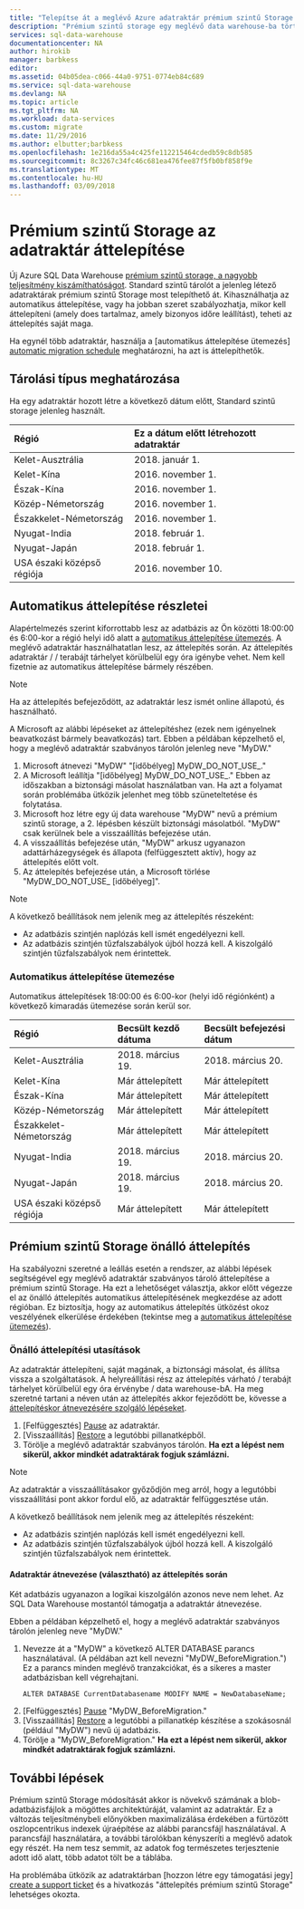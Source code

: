 ```yaml
---
title: "Telepítse át a meglévő Azure adatraktár prémium szintű Storage |} Microsoft Docs"
description: "Prémium szintű storage egy meglévő data warehouse-ba történő áttelepítéséhez"
services: sql-data-warehouse
documentationcenter: NA
author: hirokib
manager: barbkess
editor: 
ms.assetid: 04b05dea-c066-44a0-9751-0774eb84c689
ms.service: sql-data-warehouse
ms.devlang: NA
ms.topic: article
ms.tgt_pltfrm: NA
ms.workload: data-services
ms.custom: migrate
ms.date: 11/29/2016
ms.author: elbutter;barbkess
ms.openlocfilehash: 1e216da55a4c425fe112215464cdedb59c8db585
ms.sourcegitcommit: 8c3267c34fc46c681ea476fee87f5fb0bf858f9e
ms.translationtype: MT
ms.contentlocale: hu-HU
ms.lasthandoff: 03/09/2018
---
```

# <a name="migrate-your-data-warehouse-to-premium-storage"></a>Prémium szintű Storage az adatraktár áttelepítése
Új Azure SQL Data Warehouse [prémium szintű storage, a nagyobb teljesítmény kiszámíthatóságot][premium storage for greater performance predictability]. Standard szintű tárolót a jelenleg létező adatraktárak prémium szintű Storage most telepíthető át. Kihasználhatja az automatikus áttelepítése, vagy ha jobban szeret szabályozhatja, mikor kell áttelepíteni (amely does tartalmaz, amely bizonyos időre leállítást), teheti az áttelepítés saját maga.

Ha egynél több adatraktár, használja a [automatikus áttelepítése ütemezés] [ automatic migration schedule] meghatározni, ha azt is áttelepíthetők.

## <a name="determine-storage-type"></a>Tárolási típus meghatározása
Ha egy adatraktár hozott létre a következő dátum előtt, Standard szintű storage jelenleg használt.

| **Régió** | **Ez a dátum előtt létrehozott adatraktár** |
|:--- |:--- |
| Kelet-Ausztrália |2018. január 1. |
| Kelet-Kína |2016. november 1. |
| Észak-Kína |2016. november 1. |
| Közép-Németország |2016. november 1. |
| Északkelet-Németország |2016. november 1. |
| Nyugat-India |2018. február 1. |
| Nyugat-Japán |2018. február 1. |
| USA északi középső régiója |2016. november 10. |

## <a name="automatic-migration-details"></a>Automatikus áttelepítése részletei
Alapértelmezés szerint kiforrottabb lesz az adatbázis az Ön közötti 18:00:00 és 6:00-kor a régió helyi idő alatt a [automatikus áttelepítése ütemezés][automatic migration schedule]. A meglévő adatraktár használhatatlan lesz, az áttelepítés során. Az áttelepítés adatraktár / / terabájt tárhelyet körülbelül egy óra igénybe vehet. Nem kell fizetnie az automatikus áttelepítése bármely részében.

> [!NOTE]
> Ha az áttelepítés befejeződött, az adatraktár lesz ismét online állapotú, és használható.
>
>

A Microsoft az alábbi lépéseket az áttelepítéshez (ezek nem igényelnek beavatkozást bármely beavatkozás) tart. Ebben a példában képzelhető el, hogy a meglévő adatraktár szabványos tárolón jelenleg neve "MyDW."

1. Microsoft átnevezi "MyDW" "[időbélyeg] MyDW_DO_NOT_USE_."
2. A Microsoft leállítja "[időbélyeg] MyDW_DO_NOT_USE_." Ebben az időszakban a biztonsági másolat használatban van. Ha azt a folyamat során problémába ütközik jelenhet meg több szüneteltetése és folytatása.
3. Microsoft hoz létre egy új data warehouse "MyDW" nevű a prémium szintű storage, a 2. lépésben készült biztonsági másolatból. "MyDW" csak kerülnek bele a visszaállítás befejezése után.
4. A visszaállítás befejezése után, "MyDW" arkusz ugyanazon adattárházegységek és állapota (felfüggesztett aktív), hogy az áttelepítés előtt volt.
5. Az áttelepítés befejezése után, a Microsoft törlése "MyDW_DO_NOT_USE_ [időbélyeg]".

> [!NOTE]
> A következő beállítások nem jelenik meg az áttelepítés részeként:
>
> * Az adatbázis szintjén naplózás kell ismét engedélyezni kell.
> * Az adatbázis szintjén tűzfalszabályok újból hozzá kell. A kiszolgáló szintjén tűzfalszabályok nem érintettek.
>
>

### <a name="automatic-migration-schedule"></a>Automatikus áttelepítése ütemezése
Automatikus áttelepítések 18:00:00 és 6:00-kor (helyi idő régiónként) a következő kimaradás ütemezése során kerül sor.

| **Régió** | **Becsült kezdő dátuma** | **Becsült befejezési dátum** |
|:--- |:--- |:--- |
| Kelet-Ausztrália |2018. március 19. |2018. március 20. |
| Kelet-Kína |Már áttelepített |Már áttelepített |
| Észak-Kína |Már áttelepített |Már áttelepített |
| Közép-Németország |Már áttelepített |Már áttelepített |
| Északkelet-Németország |Már áttelepített |Már áttelepített |
| Nyugat-India |2018. március 19. |2018. március 20. |
| Nyugat-Japán |2018. március 19. |2018. március 20. |
| USA északi középső régiója |Már áttelepített |Már áttelepített |

## <a name="self-migration-to-premium-storage"></a>Prémium szintű Storage önálló áttelepítés
Ha szabályozni szeretné a leállás esetén a rendszer, az alábbi lépések segítségével egy meglévő adatraktár szabványos tároló áttelepítése a prémium szintű Storage. Ha ezt a lehetőséget választja, akkor előtt végezze el az önálló áttelepítés automatikus áttelepítésének megkezdése az adott régióban. Ez biztosítja, hogy az automatikus áttelepítés ütközést okoz veszélyének elkerülése érdekében (tekintse meg a [automatikus áttelepítése ütemezés][automatic migration schedule]).

### <a name="self-migration-instructions"></a>Önálló áttelepítési utasítások
Az adatraktár áttelepíteni, saját magának, a biztonsági másolat, és állítsa vissza a szolgáltatások. A helyreállítási rész az áttelepítés várható / terabájt tárhelyet körülbelül egy óra érvénybe / data warehouse-bA. Ha meg szeretné tartani a néven után az áttelepítés akkor fejeződött be, kövesse a [áttelepítéskor átnevezésére szolgáló lépéseket][steps to rename during migration].

1. [Felfüggesztés] [ Pause] az adatraktár. 
2. [Visszaállítás] [ Restore] a legutóbbi pillanatképből.
3. Törölje a meglévő adatraktár szabványos tárolón. **Ha ezt a lépést nem sikerül, akkor mindkét adatraktárak fogjuk számlázni.**

> [!NOTE]
>
> Az adatraktár a visszaállításakor győződjön meg arról, hogy a legutóbbi visszaállítási pont akkor fordul elő, az adatraktár felfüggesztése után.
>
> A következő beállítások nem jelenik meg az áttelepítés részeként:
>
> * Az adatbázis szintjén naplózás kell ismét engedélyezni kell.
> * Az adatbázis szintjén tűzfalszabályok újból hozzá kell. A kiszolgáló szintjén tűzfalszabályok nem érintettek.
>
>

#### <a name="rename-data-warehouse-during-migration-optional"></a>Adatraktár átnevezése (választható) az áttelepítés során
Két adatbázis ugyanazon a logikai kiszolgálón azonos neve nem lehet. Az SQL Data Warehouse mostantól támogatja a adatraktár átnevezése.

Ebben a példában képzelhető el, hogy a meglévő adatraktár szabványos tárolón jelenleg neve "MyDW."

1. Nevezze át a "MyDW" a következő ALTER DATABASE parancs használatával. (A példában azt kell nevezni "MyDW_BeforeMigration.")  Ez a parancs minden meglévő tranzakciókat, és a sikeres a master adatbázisban kell végrehajtani.
   ```
   ALTER DATABASE CurrentDatabasename MODIFY NAME = NewDatabaseName;
   ```
2. [Felfüggesztés] [ Pause] "MyDW_BeforeMigration." 
3. [Visszaállítás] [ Restore] a legutóbbi a pillanatkép készítése a szokásosnál (például "MyDW") nevű új adatbázis.
4. Törölje a "MyDW_BeforeMigration." **Ha ezt a lépést nem sikerül, akkor mindkét adatraktárak fogjuk számlázni.**


## <a name="next-steps"></a>További lépések
Prémium szintű Storage módosítását akkor is növekvő számának a blob-adatbázisfájlok a mögöttes architektúráját, valamint az adatraktár. Ez a változás teljesítménybeli előnyökben maximalizálása érdekében a fürtözött oszlopcentrikus indexek újraépítése az alábbi parancsfájl használatával. A parancsfájl használatára, a további tárolókban kényszeríti a meglévő adatok egy részét. Ha nem tesz semmit, az adatok fog természetes terjesztenie adott idő alatt, több adatot tölt be a táblába.

Ha problémába ütközik az adatraktárban [hozzon létre egy támogatási jegy] [ create a support ticket] és a hivatkozás "áttelepítés prémium szintű Storage" lehetséges okozta.

<!--Image references-->

<!--Article references-->
[automatic migration schedule]: #automatic-migration-schedule
[self-migration to Premium Storage]: #self-migration-to-premium-storage
[create a support ticket]: sql-data-warehouse-get-started-create-support-ticket.md
[Azure paired region]: best-practices-availability-paired-regions.md
[main documentation site]: services/sql-data-warehouse.md
[Pause]: sql-data-warehouse-manage-compute-portal.md
[Restore]: sql-data-warehouse-restore-database-portal.md
[steps to rename during migration]: #optional-steps-to-rename-during-migration
[scale compute power]: quickstart-scale-compute-portal.md
[mediumrc role]: sql-data-warehouse-develop-concurrency.md

<!--MSDN references-->


<!--Other Web references-->
[Premium Storage for greater performance predictability]: https://azure.microsoft.com/en-us/blog/azure-sql-data-warehouse-introduces-premium-storage-for-greater-performance/
[Azure Portal]: https://portal.azure.com
